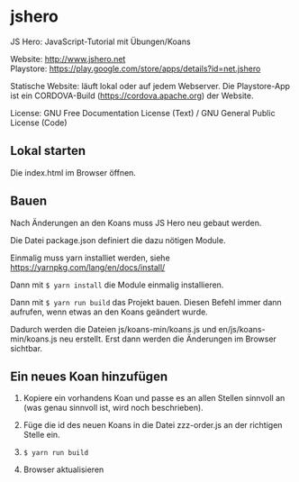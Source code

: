 # jshero
JS Hero: JavaScript-Tutorial mit Übungen/Koans

Website: <http://www.jshero.net><br>
Playstore: <https://play.google.com/store/apps/details?id=net.jshero>

Statische Website: läuft lokal oder auf jedem Webserver.
Die Playstore-App ist ein CORDOVA-Build (<https://cordova.apache.org>) der Website.

License: GNU Free Documentation License (Text) / GNU General Public License (Code)

## Lokal starten

Die index.html im Browser öffnen.

## Bauen

Nach Änderungen an den Koans muss JS Hero neu gebaut werden.

Die Datei package.json definiert die dazu nötigen Module.

Einmalig muss yarn installiet werden, siehe https://yarnpkg.com/lang/en/docs/install/

Dann mit `$ yarn install` die Module einmalig installieren.

Dann mit `$ yarn run build` das Projekt bauen. Diesen Befehl immer dann aufrufen, wenn etwas an den Koans geändert wurde.

Dadurch werden die Dateien js/koans-min/koans.js und en/js/koans-min/koans.js neu erstellt.
Erst dann werden die Änderungen im Browser sichtbar.

## Ein neues Koan hinzufügen

1. Kopiere ein vorhandens Koan und passe es an allen Stellen sinnvoll an (was genau sinnvoll ist, wird noch beschrieben).

2. Füge die id des neuen Koans in die Datei zzz-order.js an der richtigen Stelle ein.

3. `$ yarn run build`

4. Browser aktualisieren

